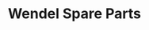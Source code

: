 ---
title: "Wendel Spare Parts"
url: /barangay-22-c-davao-city/wendel-spare-parts/
shop: hardware
---